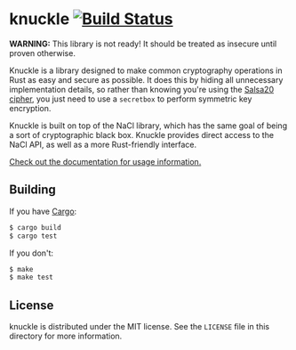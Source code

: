 # knuckle [![Build Status](https://travis-ci.org/erik/knuckle.svg?branch=master)](https://travis-ci.org/erik/knuckle)

**WARNING:** This library is not ready! It should be treated as insecure until proven otherwise.

Knuckle is a library designed to make common cryptography operations in Rust as easy and secure as possible. It does this by hiding all unnecessary implementation details, so rather than knowing you're using the [Salsa20 cipher](http://en.wikipedia.org/wiki/Salsa20), you just need to use a `secretbox` to perform symmetric key encryption.

Knuckle is built on top of the NaCl library, which has the same goal of being a sort of cryptographic black box. Knuckle provides direct access to the NaCl API, as well as a more Rust-friendly interface.

[Check out the documentation for usage information.](http://rust-ci.org/erik/knuckle/doc/knuckle/)

## Building

If you have [Cargo](http://crates.io/):
```bash
$ cargo build
$ cargo test
```

If you don't:
```bash
$ make
$ make test
```

## License

knuckle is distributed under the MIT license. See the `LICENSE` file in this directory for more information.

